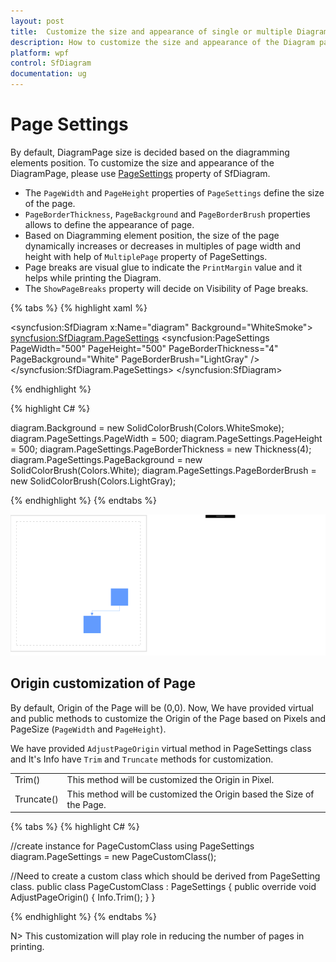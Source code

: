 ```yaml
---
layout: post
title:  Customize the size and appearance of single or multiple Diagram pages.
description: How to customize the size and appearance of the Diagram pages?
platform: wpf
control: SfDiagram
documentation: ug
---
```


# Page Settings

By default, DiagramPage size is decided based on the diagramming elements position. To customize the size and appearance of the DiagramPage, please use [PageSettings](https://help.syncfusion.com/cr/cref_files/wpf/sfdiagram/Syncfusion.SfDiagram.WPF~Syncfusion.UI.Xaml.Diagram.PageSettings.html "PageSettings") property of SfDiagram. 

* The `PageWidth` and `PageHeight` properties of `PageSettings` define the size of the page. 
* `PageBorderThickness`, `PageBackground` and `PageBorderBrush` properties allows to define the appearance of page.
* Based on Diagramming element position, the size of the page dynamically increases or decreases in multiples of page width and height with help of `MultiplePage` property of PageSettings.
* Page breaks are visual glue to indicate the `PrintMargin` value and it helps while printing the Diagram. 
* The `ShowPageBreaks` property will decide on Visibility of Page breaks.

{% tabs %}
{% highlight xaml %}

<syncfusion:SfDiagram x:Name="diagram" Background="WhiteSmoke">
  <syncfusion:SfDiagram.PageSettings>
    <syncfusion:PageSettings PageWidth="500" PageHeight="500" PageBorderThickness="4" PageBackground="White" PageBorderBrush="LightGray" />
  </syncfusion:SfDiagram.PageSettings>
</syncfusion:SfDiagram>

{% endhighlight %}

{% highlight C# %}

diagram.Background = new SolidColorBrush(Colors.WhiteSmoke);
diagram.PageSettings.PageWidth = 500;
diagram.PageSettings.PageHeight = 500;
diagram.PageSettings.PageBorderThickness = new Thickness(4);
diagram.PageSettings.PageBackground = new SolidColorBrush(Colors.White);
diagram.PageSettings.PageBorderBrush = new SolidColorBrush(Colors.LightGray);

{% endhighlight %}
{% endtabs %}

![](Page-Settings_images/Page-Settings_img4.gif)

## Origin customization of Page

By default, Origin of the Page will be (0,0). Now, We have provided virtual and public methods to customize the Origin of the Page based on Pixels and PageSize (`PageWidth` and `PageHeight`).

We have provided `AdjustPageOrigin` virtual method in PageSettings class and It's Info have `Trim` and `Truncate` methods for customization.

<table>
  <tr>
<td>
Trim()
</td>
<td>
This method will be customized the Origin in Pixel.
</td>
</tr>
<tr>
<td>
Truncate()
</td>
<td>
This method will be customized the Origin based the Size of the Page. 
</td>
</tr>
  </table>

{% tabs %}
{% highlight C# %}

 //create instance for PageCustomClass using PageSettings
 diagram.PageSettings = new PageCustomClass();

//Need to create a custom class which should be derived from PageSetting class.
public class PageCustomClass : PageSettings
    {
        public override void AdjustPageOrigin()
        {
            Info.Trim();
        }
    }
    
{% endhighlight %}
{% endtabs %}

N> This customization will play role in reducing the number of pages in printing.
